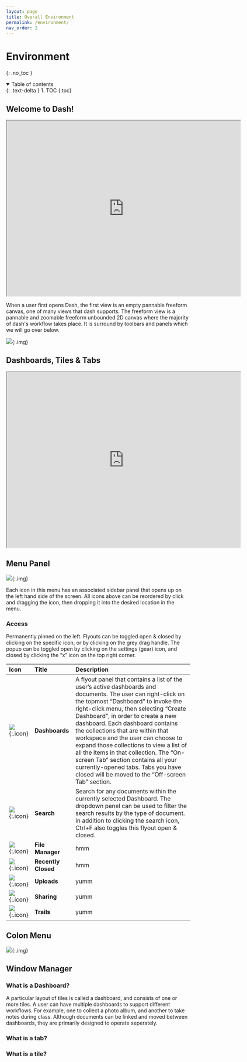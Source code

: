 ```yaml
---
layout: page
title: Overall Environment
permalink: /environment/
nav_order: 2
---
```


# Environment 
{: .no_toc }

<details open markdown="block">
  <summary>
    Table of contents
  </summary>
  {: .text-delta }
1. TOC
{:toc}
</details>

## Welcome to Dash!

<iframe src="https://drive.google.com/file/d/1hzoaU-VZBnIk1y4aOYQkbuCobunOCMd6/preview" width="640" height="480" allow="autoplay"></iframe>

When a user first opens Dash, the first view is an empty pannable freeform canvas, one of many views that dash supports. The freeform view is a pannable and zoomable freeform unbounded 2D canvas where the majority of dash's workflow takes place. It is surround by toolbars and panels which we will go over below. 

![](../assets/images/overview.png){:.img}


## Dashboards, Tiles & Tabs

<iframe src="https://drive.google.com/file/d/1-LDsG36vURzBNGueNkX7xZVpY4Wflf5v/preview" width="640" height="480" allow="autoplay"></iframe>


## Menu Panel

![](../assets/gifs/environment/menu-panel.gif){:.img}
<!-- <img src="../assets/gifs/menu-panel.gif" alt="menu panel" style="height: 400px;"/> -->

Each icon in this menu has an associated sidebar panel that opens up on the left hand side of the screen. All icons above can be reordered by click and dragging the icon, then dropping it into the desired location in the menu. 

### Access
Permanently pinned on the left. Flyouts can be toggled open & closed by clicking on the specific icon, or by clicking on the grey drag handle.  The popup can be toggled open by clicking on the settings (gear) icon, and closed by clicking the “x” icon on the top right corner. 

| Icon       | Title         | Description |
|:-------------|:------------------|:------|
| ![](../assets/icons/dashboards.png){:.icon}     | **Dashboards** | A flyout panel that contains a list of the user’s active dashboards and documents. The user can right-click on the topmost “Dashboard” to invoke the right-click menu, then selecting “Create Dashboard”, in order to create a new dashboard. Each dashboard contains the collections that are within that workspace and the user can choose to expand those collections to view a list of all the items in that collection. The “On-screen Tab” section contains all your currently-opened tabs. Tabs you have closed will be moved to the “Off-screen Tab” section.   |
| ![](../assets/icons/search.png){:.icon}         | **Search**   | Search for any documents within the currently selected Dashboard. The dropdown panel can be used to filter the search results by the type of document. In addition to clicking the search icon, Ctrl+F also toggles this flyout open & closed. |
| ![](../assets/icons/file-manager.png){:.icon}   | **File Manager** | hmm   |
| ![](../assets/icons/recently-closed.png){:.icon}| **Recently Closed** | hmm   |
| ![](../assets/icons/uploads.png){:.icon}        | **Uploads** | yumm  |
| ![](../assets/icons/sharing.png){:.icon}        | **Sharing** | yumm  |
| ![](../assets/icons/trails.png){:.icon}         | **Trails** | yumm  |


<!--

#### Dashboards
A flyout panel that contains a list of the user’s active dashboards and documents. The user can right-click on the topmost “Dashboard” to invoke the right-click menu, then selecting “Create Dashboard”, in order to create a new dashboard. Each dashboard contains the collections that are within that workspace and the user can choose to expand those collections to view a list of all the items in that collection. The “On-screen Tab” section contains all your currently-opened tabs. Tabs you have closed will be moved to the “Off-screen Tab” section. 
#### Search

#### File Manager

#### Recently Closed
A sidebar panel that contains all the documents that the user has recently closed or deleted.

#### Uploads
A sidebar panel that allows users to import existing files from their local machines, and view files they already have imported. 

#### Sharing
Sharing

#### Trails

-->

## Colon Menu

<!-- <img src="../assets/gifs/colon-menu.gif" alt="colon menu" style="height:300px;"/> -->
![](../assets/gifs/environment/colon-menu.gif){:.img}


## Window Manager

### What is a Dashboard?
A particular layout of tiles is called a dashboard, and consists of one or more tiles. A user can have multiple dashboards to support different workflows. For example, one to collect a photo album, and another to take notes during class. Although documents can be linked and moved between dashboards, they are primarily designed to operate seperately. 

### What is a tab?

### What is a tile?



